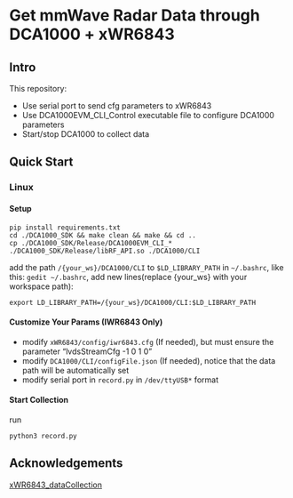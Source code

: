 # Get mmWave Radar Data through DCA1000 + xWR6843

## Intro 

This repository:

  - Use serial port to send cfg parameters to xWR6843 
  - Use DCA1000EVM_CLI_Control executable file to configure DCA1000 parameters
  - Start/stop DCA1000 to collect data

## Quick Start

### Linux

#### Setup

```
pip install requirements.txt
cd ./DCA1000_SDK && make clean && make && cd ..
cp ./DCA1000_SDK/Release/DCA1000EVM_CLI_* ./DCA1000_SDK/Release/libRF_API.so ./DCA1000/CLI
```
add the path ```/{your_ws}/DCA1000/CLI``` to ```$LD_LIBRARY_PATH``` in ```~/.bashrc```, like this:
 ```gedit ~/.bashrc```, add new lines(replace {your_ws} with your workspace path):

```
export LD_LIBRARY_PATH=/{your_ws}/DCA1000/CLI:$LD_LIBRARY_PATH
```

#### Customize Your Params (IWR6843 Only)

- modify ```xWR6843/config/iwr6843.cfg``` (If needed), but must ensure the parameter “lvdsStreamCfg -1 0 1 0”
- modify ```DCA1000/CLI/configFile.json``` (If needed), notice that the data path will be automatically set
- modify serial port in ```record.py``` in ```/dev/ttyUSB*``` format

#### Start Collection

run

```
python3 record.py
```

## Acknowledgements

[xWR6843_dataCollection](https://github.com/fanl0228/xWR6843_dataCollection)
